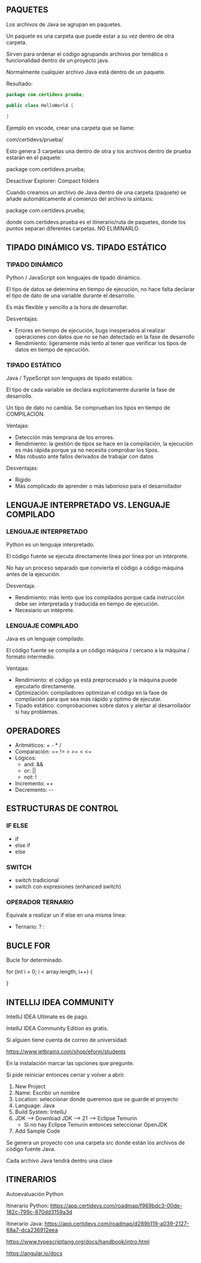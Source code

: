 
## PAQUETES

Los archivos de Java se agrupan en paquetes.

Un paquete es una carpeta que puede estar a su vez dentro de otra carpeta.

Sirven para ordenar el código agrupando archivos por temática o funcionalidad dentro de un proyecto java.

Normalmente cualquier archivo Java está dentro de un paquete.

Resultado:

```java
package com.certidevs.prueba;

public class HelloWorld {
    
}
```

Ejemplo en vscode, crear una carpeta que se llame: 

com/certidevs/prueba/

Esto genera 3 carpetas una dentro de otra y los archivos dentro de prueba estarán en el paquete:

package com.certidevs.prueba;

Desactivar Explorer: Compact folders

Cuando creamos un archivo de Java dentro de una carpeta (paquete) se añade automáticamente al comienzo del archivo la sintaxis:

package com.certidevs.prueba;

donde com.certidevs.prueba es el itinerario/ruta de paquetes, donde los puntos separan diferentes carpetas. NO ELIMINARLO.


## TIPADO DINÁMICO VS. TIPADO ESTÁTICO

### TIPADO DINÁMICO

Python / JavaScript son lenguajes de tipado dinámico.

El tipo de datos se determina en tiempo de ejecución, no hace falta declarar el tipo de dato de una variable durante el desarrollo.

Es más flexible y sencillo a la hora de desarrollar.

Desventajas:

* Errores en tiempo de ejecución, bugs inesperados al realizar operaciones con datos que no se han detectado en la fase de desarrollo
* Rendimiento: ligeramente más lento al tener que verificar los tipos de datos en tiempo de ejecución.


### TIPADO ESTÁTICO

Java / TypeScript son lenguajes de tipado estático.

El tipo de cada variable se declara explícitamente durante la fase de desarrollo.

Un tipo de dato no cambia. Se comprueban los tipos en tiempo de COMPILACIÓN.

Ventajas:

* Detección más temprana de los errores.
* Rendimiento: la gestión de tipos se hace en la compilación, la ejecución es más rápida porque ya no necesita comprobar los tipos.
* Más robusto ante fallos derivados de trabajar con datos

Desventajas:

* Rígido
* Más complicado de aprender o más laborioso para el desarrollador



## LENGUAJE INTERPRETADO VS. LENGUAJE COMPILADO

### LENGUAJE INTERPRETADO

Python es un lenguaje interpretado.

El código fuente se ejecuta directamente línea por línea por un intérprete.

No hay un proceso separado que convierta el código a código máquina antes de la ejecución.

Desventaja:

* Rendimiento: más lento que los compilados porque cada instrucción debe ser interpretada y traducida en tiempo de ejecución.
* Necesiario un intéprete.

### LENGUAJE COMPILADO

Java es un lenguaje compilado.

El código fuente se compila a un código máquina / cercano a la máquina / formato intermedio.

Ventajas:

* Rendimiento: el código ya está preprocesado y la máquina puede ejecutarlo directamente.
* Optimización: compiladores optimizan el código en la fase de compilación para que sea más rápido y óptimo de ejecutar.
* Tipado estático: comprobaciones sobre datos y alertar al desarrollador si hay problemas. 


## OPERADORES

* Aritméticos: + - * /
* Comparación: == != > >= < <=
* Lógicos:
    * and: &&
    * or: ||
    * not: !
* Incremento: ++
* Decremento: --



## ESTRUCTURAS DE CONTROL

### IF ELSE

* if
* else if
* else

### SWITCH

* switch tradicional
* switch con expresiones (enhanced switch)

### OPERADOR TERNARIO

Equivale a realizar un if else en una misma línea:

* Ternario: ? :

## BUCLE FOR

Bucle for determinado.

for (int i = 0; i < array.length; i++) {

}

## INTELLIJ IDEA COMMUNITY

IntelliJ IDEA Ultimate es de pago.

IntelliJ IDEA Community Edition es gratis.

Si alguien tiene cuenta de correo de universidad: 

https://www.jetbrains.com/shop/eform/students

En la instalación marcar las opciones que pregunte.

Si pide reiniciar entonces cerrar y volver a abrir.

1. New Project
2. Name: Escribir un nombre
3. Location: seleccionar donde queremos que se guarde el proyecto
4. Language: Java
5. Build System: IntelliJ
6. JDK --> Download JDK --> 21 --> Eclipse Temurin
    * Si no hay Eclipse Temurin entonces seleccionar OpenJDK
7. Add Sample Code


Se genera un proyecto con una carpeta src donde están los archivos de código fuente Java.

Cada archivo Java tendrá dentro una clase


## ITINERARIOS

Autoevaluación Python

Itinerario Python: https://app.certidevs.com/roadmap/f969bdc3-00de-182c-799c-870dd3159a3d

Itinerario Java: https://app.certidevs.com/roadmap/d289b119-a039-2127-68a7-dca236912eea

https://www.typescriptlang.org/docs/handbook/intro.html

https://angular.io/docs